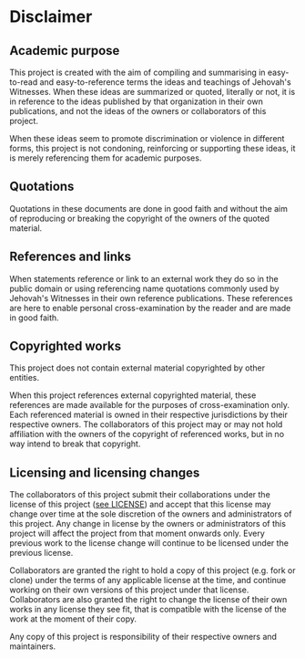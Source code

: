 # Disclaimer
## Academic purpose

This project is created with the aim of compiling and summarising in easy-to-read
and easy-to-reference terms the ideas and teachings of Jehovah's Witnesses. When
these ideas are summarized or quoted, literally or not, it is in reference to the
ideas published by that organization in their own publications, and not the ideas
of the owners or collaborators of this project.

When these ideas seem to promote discrimination or violence in different forms, this
project is not condoning, reinforcing or supporting these ideas, it is merely referencing
them for academic purposes.

## Quotations

Quotations in these documents are done in good faith and without the aim
of reproducing or breaking the copyright of the owners of the quoted material.

## References and links

When statements reference or link to an external work they do so in the public
domain or using referencing name quotations commonly used by Jehovah's Witnesses
in their own reference publications. These references are here to enable personal
cross-examination by the reader and are made in good faith.

## Copyrighted works

This project does not contain external material copyrighted by other entities.

When this project references external copyrighted material, these references are 
made available for the purposes of cross-examination only. Each
referenced material is owned in their respective jurisdictions by their respective
owners. The collaborators of this project may or may not hold affiliation with the
owners of the copyright of referenced works, but in no way intend to break that
copyright.

## Licensing and licensing changes

The collaborators of this project submit their collaborations under the license of this
project ([see LICENSE](LICENSE)) and accept that this license may change over time at the sole
discretion of the owners and administrators of this project. Any change in license by
the owners or administrators of this project will affect the project from that moment
onwards only. Every previous work to the license change will continue to be licensed
under the previous license.

Collaborators are granted the right to hold a copy of this
project (e.g. fork or clone) under the terms of any applicable license at the time,
and continue working on their own versions of this project under that license. Collaborators
are also granted the right to change the license of their own works in any license they
see fit, that is compatible with the license of the work at the moment of their copy.

Any copy of this project is responsibility of their respective owners and maintainers.
